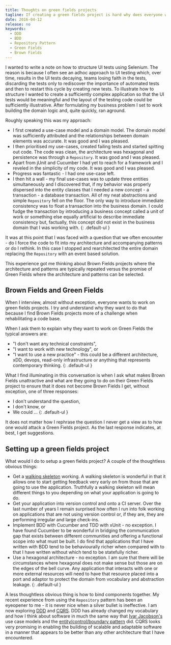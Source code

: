 ```yaml
---
title: Thoughts on green fields projects
tagline: If creating a green fields project is hard why does everyone want to work on a green fields project?  Is it because they wish to create a mess that they can call their own, to play with new technology and new techniques, or is it because they wish to go through the excruciating pain of creation?
date: 2016-04-12
release: no
keywords:
  - DDD
  - BDD
  - Repository Pattern
  - Green Fields
  - Brown Fields
---
```


I wanted to write a note on how to structure UI tests using Selenium.  The reason is because I often see an adhoc approach to UI testing which, over time, results in the UI tests decaying, teams losing faith in the tests, discarding the tests only to rediscover the importance of automated tests and then to restart this cycle by creating new tests.  To illustrate how to structure I wanted to create a sufficiently complex application so that the UI tests would be meaningful and the layout of the testing code could be sufficiently illustrative.  After formulating my business problem I set to work building the domain logic and, quite quickly, ran aground.

Roughly speaking this was my approach:

- I first created a use-case model and a domain model.  The domain model was sufficiently attributed and the relationships between domain elements was accurate.  It was good and I was pleased.
- I then prioritised my use-cases, created failing tests and started spitting out code.  The code was clean, the architecture was hexagonal and persistence was through a ```Repository```.  It was good and I was pleased.
- Apart from jUnit and Cucumber I had yet to reach for a framework and I reveled in the simplicity of my code. It was good and I was pleased.
- Progress was fantastic - I had one use-case left.
- I then hit a wall - my final use-cases was to update three entities simultaneously and I discovered that, if my behavior was properly dispersed into the entity classes that I needed a new concept - a transaction - a database transaction.  All of my neat abstractions and simple ```Repository``` fell on the floor.  The only way to introduce immediate consistency was to float a transaction into the business domain.  I could fudge the transaction by introducing a business concept called a unit of work or something else equally artificial to describe immediate consistency but, factually, this concept did not exist in the business domain that I was working with.
{: .default-ul }

It was at this point that I was faced with a question that we often encounter - do I force the code to fit into my architecture and accompanying patterns or do I rethink.  In this case I stopped and rearchitected the entire domain replacing the ```Repository``` with an event based solution.

This experience got me thinking about Brown Fields projects where the architecture and patterns are typically repeated versus the promise of Green Fields where the architecture and patterns can be selected.


## Brown Fields and Green Fields ##

When I interview, almost without exception, everyone wants to work on green fields projects.  I try and understand why they want to do that because I find Brown Fields projects more of a challenge when rehabilitating a code base.

When I ask them to explain why they want to work on Green Fields the typical answers are:

- "I don't want any technical constraints",
- "I want to work with new technology", or
- "I want to use a new practice" - this could be a different architecture, xDD, devops, read-only infrastructure or anything that represents contemporary thinking.
{: .default-ul }

What I find illuminating in this conversation is when I ask what makes Brown Fields unattractive and what are they going to do on their Green Fields project to ensure that it does not become Brown Fields I get, without exception, one of three responses:

- I don't understand the question,
- I don't know, or
- We could ...
{: .default-ul }

It does not matter how I rephrase the question I never get a view as to how one would attack a Green Fields project.  As the last response indicates, at best, I get suggestions.


## Setting up a green fields project ##

What would I do to setup a green fields project?  A couple of the thoughtless obvious things:

- Get a [walking skeleton](http://alistair.cockburn.us/Walking+skeleton) working.  A walking skeleton is  wonderful in that it allows one to start getting feedback very early on from those that are going to use the application.  Truthfully a walking skeleton will mean different things to you depending on what your application is going to do.
- Get your application into version control and onto a CI server.  Over the last number of years I remain surprised how often I run into folk working on applications that are not using version control or, if they are, they are performing irregular and large check-ins.
- Implement BDD with Cucumber and TDD with xUnit - no exception.  I have found Cucumber to be wonderful in bridging the communication gap that exists between different communities and offering a functional scope into what must be built.  I do find that applications that I have written with BDD tend to be behaviourally richer when compared with to that I have written without which tend to be statefully richer.
- Use a hexagonal architecture - no exception.  I am sure that there will be circumstances where hexagonal does not make sense but those are on the edges of the bell curve.  Any application that interacts with one or more external resources will need to have that resource placed into a port and adaptor to protect the domain from vocabulary and abstraction leakage.
{: .default-ul }

A less thoughtless obvious thing is how to bind components together.  My recent experience from using the ```Repository``` pattern has been an eyeopener to me - it is never nice when a silver bullet is ineffective.  I am now exploring [DDD](https://www.goodreads.com/book/show/179133.Domain_Driven_Design) and [CQRS](http://martinfowler.com/bliki/CQRS.html).  DDD has already changed my vocabulary and how I think about software in much the same way that [Ivar Jacobson's](https://en.wikipedia.org/wiki/Ivar_Jacobson) use case models and the [entity/control/boundary pattern](http://www.cs.sjsu.edu/~pearce/modules/patterns/enterprise/ecb/ecb.htm) did.  CQRS looks very promising in enabling the building of scalable and adaptable software in a manner that appears to be better than any other architecture that I have encountered.
